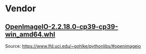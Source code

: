 # Vendor

## [OpenImageIO-2.2.18.0-cp39-cp39-win_amd64.whl](OpenImageIO-2.2.18.0-cp39-cp39-win_amd64.whl)

Source: https://www.lfd.uci.edu/~gohlke/pythonlibs/#openimageio